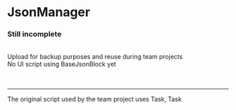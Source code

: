 # JsonManager
 
<h3>Still incomplete</h3>	<br>
Upload for backup purposes and reuse during team projects	<br>
No UI script using BaseJsonBlock yet	<br>
<br>
<br>
<hr>
The original script used by the team project uses Task, Task<bool>